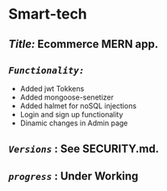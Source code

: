# Smart-tech
 ## ***Title:*** Ecommerce MERN app.
 ## ***`Functionality:`***
  - Added jwt Tokkens 
  - Added mongoose-senetizer
  - Added halmet for noSQL injections
  - Login and sign up functionality
  - Dinamic changes in Admin page 
  ## ***`Versions`*** : See SECURITY.md.
  ## ***`progress`*** : Under Working 
